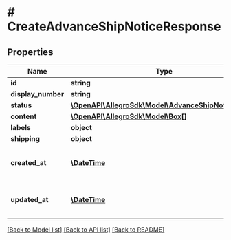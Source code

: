 # # CreateAdvanceShipNoticeResponse

## Properties

Name | Type | Description | Notes
------------ | ------------- | ------------- | -------------
**id** | **string** | An UUID identifier of ASN. | [optional]
**display_number** | **string** | A human friendly identifier of ASN. | [optional]
**status** | [**\OpenAPI\AllegroSdk\Model\AdvanceShipNoticeStatus**](AdvanceShipNoticeStatus.md) |  | [optional]
**content** | [**\OpenAPI\AllegroSdk\Model\Box[]**](Box.md) | A list of boxes. | [optional]
**labels** | **object** | Always null in this endpoint response. | [optional]
**shipping** | **object** | Always null in this endpoint response. | [optional]
**created_at** | [**\DateTime**](\DateTime.md) | The date and time of Advance Ship Notice creation. Provided in [ISO 8601 format](link: https://en.wikipedia.org/wiki/ISO_8601). | [optional]
**updated_at** | [**\DateTime**](\DateTime.md) | The date and time of last Advance Ship Notice update. Provided in [ISO 8601 format](link: https://en.wikipedia.org/wiki/ISO_8601). | [optional]

[[Back to Model list]](../../README.md#models) [[Back to API list]](../../README.md#endpoints) [[Back to README]](../../README.md)
